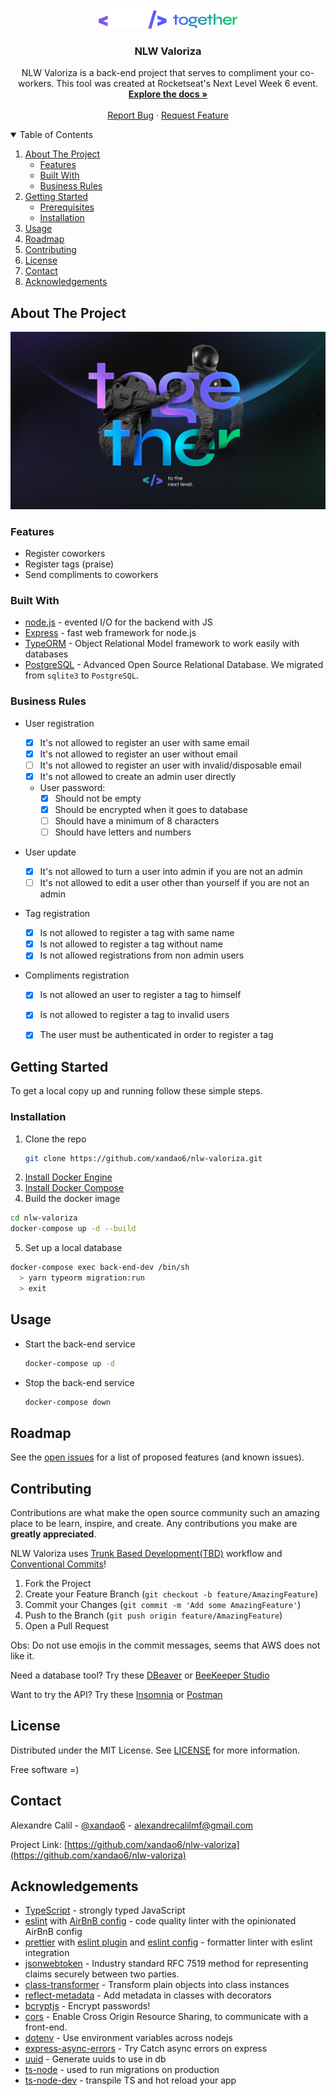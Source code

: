 
<br />
<p align="center">
  <a href="https://github.com/xandao6/nlw-valoriza">
    <img src="images/nlw.png" alt="Logo" width="222" height="32">
  </a>

  <h3 align="center">NLW Valoriza</h3>

  <p align="center">
  NLW Valoriza is a back-end project that serves to compliment your co-workers.
  This tool was created at Rocketseat's Next Level Week 6 event.
    <br />
    <a href="https://github.com/xandao6/nlw-valoriza"><strong>Explore the docs »</strong></a>
    <br />
    <br />
    <a href="https://github.com/xandao6/nlw-valoriza/issues">Report Bug</a>
    ·
    <a href="https://github.com/xandao6/nlw-valoriza/issues">Request Feature</a>
  </p>
</p>



<!-- TABLE OF CONTENTS -->
<details open="open">
  <summary>Table of Contents</summary>
  <ol>
    <li>
      <a href="#about-the-project">About The Project</a>
      <ul>
        <li><a href="#features">Features</a></li>
        <li><a href="#built-with">Built With</a></li>
        <li><a href="#business-rules">Business Rules</a></li>
      </ul>
    </li>
    <li>
      <a href="#getting-started">Getting Started</a>
      <ul>
        <li><a href="#prerequisites">Prerequisites</a></li>
        <li><a href="#installation">Installation</a></li>
      </ul>
    </li>
    <li><a href="#usage">Usage</a></li>
    <li><a href="#roadmap">Roadmap</a></li>
    <li><a href="#contributing">Contributing</a></li>
    <li><a href="#license">License</a></li>
    <li><a href="#contact">Contact</a></li>
    <li><a href="#acknowledgements">Acknowledgements</a></li>
  </ol>
</details>



<!-- ABOUT THE PROJECT -->
## About The Project

<div align="center">
  <a href="https://github.com/xandao6/nlw-valoriza">
    <img src="images/together.png" alt="NLW Together">
  </a>
</div>

### Features

* Register coworkers
* Register tags (praise)
* Send compliments to coworkers

### Built With

* [node.js](https://nodejs.org/) - evented I/O for the backend with JS
* [Express](https://expressjs.com/) - fast web framework for node.js
* [TypeORM](https://typeorm.io/#/) - Object Relational Model framework to work easily with databases
* [PostgreSQL](https://www.postgresql.org/) - Advanced Open Source Relational Database. We migrated from `sqlite3` to `PostgreSQL`.

### Business Rules

- User registration

	- [x] It's not allowed to register an user with same email
	- [x] It's not allowed to register an user without email
  - [ ] It's not allowed to register an user with invalid/disposable email
  - [x] It's not allowed to create an admin user directly
  - User password:
    - [x] Should not be empty
    - [x] Should be encrypted when it goes to database
    - [ ] Should have a minimum of 8 characters
    - [ ] Should have letters and numbers

- User update

  - [x] It's not allowed to turn a user into admin if you are not an admin
  - [ ] It's not allowed to edit a user other than yourself if you are not an admin

- Tag registration

	- [x] Is not allowed to register a tag with same name
	- [x] Is not allowed to register a tag without name
	- [x] Is not allowed registrations from non admin users

- Compliments registration

	- [x] Is not allowed an user to register a tag to himself
	- [x] Is not allowed to register a tag to invalid users
	- [x] The user must be authenticated in order to register a tag


<!-- GETTING STARTED -->
## Getting Started

To get a local copy up and running follow these simple steps.

### Installation

1. Clone the repo
   ```sh
   git clone https://github.com/xandao6/nlw-valoriza.git
   ```
2. [Install Docker Engine](https://docs.docker.com/engine/install/)
3. [Install Docker Compose](https://docs.docker.com/compose/install/)
4. Build the docker image
  ```sh
  cd nlw-valoriza
  docker-compose up -d --build
  ```
5. Set up a local database
  ```sh
docker-compose exec back-end-dev /bin/sh
    > yarn typeorm migration:run
    > exit
  ```



<!-- USAGE EXAMPLES -->
## Usage

* Start the back-end service
	```sh
  docker-compose up -d
  ```
* Stop the back-end service
  ```sh
  docker-compose down
  ```

<!-- ROADMAP -->
## Roadmap

See the [open issues](https://github.com/xandao6/nlw-valoriza/issues) for a list of proposed features (and known issues).



<!-- CONTRIBUTING -->
## Contributing

Contributions are what make the open source community such an amazing place to be learn, inspire, and create. Any contributions you make are **greatly appreciated**.

NLW Valoriza uses [Trunk Based Development(TBD)](https://trunkbaseddevelopment.com/) workflow and [Conventional Commits](www.conventionalcommits.org)!

1. Fork the Project
2. Create your Feature Branch (`git checkout -b feature/AmazingFeature`)
3. Commit your Changes (`git commit -m 'Add some AmazingFeature'`)
4. Push to the Branch (`git push origin feature/AmazingFeature`)
5. Open a Pull Request

Obs: Do not use emojis in the commit messages, seems that AWS does not like it.

Need a database tool? Try these [DBeaver](https://dbeaver.io/) or [BeeKeeper Studio](https://www.beekeeperstudio.io/)

Want to try the API? Try these [Insomnia](https://insomnia.rest/) or [Postman](https://www.postman.com)

<!-- LICENSE -->
## License

Distributed under the MIT License. See [LICENSE](./LICENSE.md) for more information.

Free software =)


<!-- CONTACT -->
## Contact

Alexandre Calil - [@xandao6](https://www.linkedin.com/in/xandao6/) - alexandrecalilmf@gmail.com

Project Link: [https://github.com/xandao6/nlw-valoriza](https://github.com/xandao6/nlw-valoriza)

## Acknowledgements

* [TypeScript](https://www.typescriptlang.org/) - strongly typed JavaScript
* [eslint](https://github.com/eslint/eslint) with [AirBnB config](https://github.com/iamturns/eslint-config-airbnb-typescript) - code quality linter with the opinionated AirBnB config
* [prettier](https://github.com/prettier/prettier) with [eslint plugin](https://github.com/prettier/eslint-plugin-prettier) and [eslint config](https://github.com/prettier/eslint-config-prettier) - formatter linter with eslint integration
* [jsonwebtoken](https://github.com/auth0/node-jsonwebtoken) - Industry standard RFC 7519 method for representing claims securely between two parties.
* [class-transformer](https://github.com/typestack/class-transformer) - Transform plain objects into class instances
* [reflect-metadata](https://github.com/rbuckton/reflect-metadata) - Add metadata in classes with decorators
* [bcryptjs](https://github.com/dcodeIO/bcrypt.js) - Encrypt passwords!
* [cors](https://github.com/expressjs/cors) - Enable Cross Origin Resource Sharing, to communicate with a front-end.
* [dotenv](https://github.com/motdotla/dotenv) - Use environment variables across nodejs
* [express-async-errors](https://github.com/davidbanham/express-async-errors) - Try Catch async errors on express
* [uuid](https://github.com/uuidjs/uuid) - Generate uuids to use in db
* [ts-node](https://github.com/TypeStrong/ts-node) - used to run migrations on production
* [ts-node-dev](https://github.com/wclr/ts-node-dev) - transpile TS and hot reload your app



<!-- LINKS & IMAGES Variables-->
<!-- https://www.markdownguide.org/basic-syntax/#reference-style-links -->
[contributors-shield]: https://img.shields.io/github/contributors/xandao6/repo.svg?style=for-the-badge
[contributors-url]: https://github.com/xandao6/repo/graphs/contributors
[forks-shield]: https://img.shields.io/github/forks/xandao6/repo.svg?style=for-the-badge
[forks-url]: https://github.com/xandao6/repo/network/members
[stars-shield]: https://img.shields.io/github/stars/xandao6/repo.svg?style=for-the-badge
[stars-url]: https://github.com/xandao6/repo/stargazers
[issues-shield]: https://img.shields.io/github/issues/xandao6/repo.svg?style=for-the-badge
[issues-url]: https://github.com/xandao6/repo/issues
[license-shield]: https://img.shields.io/github/license/xandao6/repo.svg?style=for-the-badge
[license-url]: https://github.com/xandao6/repo/blob/master/LICENSE.txt
[linkedin-shield]: https://img.shields.io/badge/-LinkedIn-black.svg?style=for-the-badge&logo=linkedin&colorB=555
[linkedin-url]: https://linkedin.com/in/xandao6
